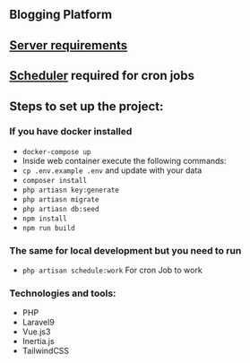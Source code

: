 ## Blogging Platform
## [Server requirements](https://laravel.com/docs/9.x/deployment#server-requirements)
## [Scheduler](https://laravel.com/docs/9.x/scheduling#running-the-scheduler) required for cron jobs

## Steps to set up the project:

### If you have  docker installed
- ``` docker-compose up ```
- Inside web container execute the following commands:
- ```cp .env.example .env``` and update with your data
- ```composer install```
- ```php artiasn key:generate```
- ```php artiasn migrate```
- ```php artiasn db:seed```
- ```npm install```
- ```npm run build```
### The same for local development but you need to run
- ``` php artisan schedule:work ``` For cron Job to work

### Technologies and tools:
- PHP
- Laravel9
- Vue.js3
- Inertia.js
- TailwindCSS

